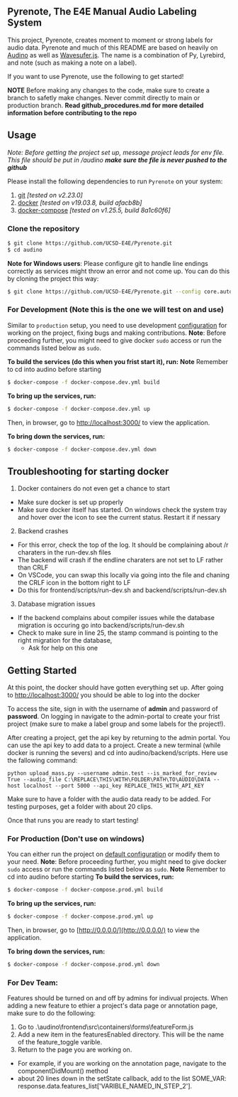 ## Pyrenote, The E4E Manual Audio Labeling System

This project, Pyrenote, creates moment to moment or strong labels for audio data. Pyrenote and much of this README are based on heavily on [Audino](https://github.com/midas-research/audino) as well as [Wavesufer.js](https://github.com/katspaugh/wavesurfer.js). The name is a combination of Py, Lyrebird, and note (such as making a note on a label).

 If you want to use Pyrenote, use the following to get started!

**NOTE** Before making any changes to the code, make sure to create a branch to safetly make changes. Never commit directly to main or production branch.
**Read github_procedures.md for more detailed information before contributing to the repo** 

## Usage

*Note: Before getting the project set up, message project leads for env file. This file should be put in /audino **make sure the file is never pushed to the github***

Please install the following dependencies to run `Pyrenote` on your system:

1. [git](https://git-scm.com/) *[tested on v2.23.0]*
2. [docker](https://www.docker.com/) *[tested on v19.03.8, build afacb8b]*
3. [docker-compose](https://docs.docker.com/compose/) *[tested on v1.25.5, build 8a1c60f6]*

### Clone the repository

```sh
$ git clone https://github.com/UCSD-E4E/Pyrenote.git
$ cd audino
```

**Note for Windows users**: Please configure git to handle line endings correctly as services might throw an error and not come up. You can do this by cloning the project this way:

```sh
$ git clone https://github.com/UCSD-E4E/Pyrenote.git --config core.autocrlf=input
```

### For Development (Note this is the one we will test on and use)

Similar to `production` setup, you need to use development [configuration](./docker-compose.dev.yml) for working on the project, fixing bugs and making contributions.
**Note**: Before proceeding further, you might need to give docker `sudo` access or run the commands listed below as `sudo`.

**To build the services (do this when you frist start it), run:**
**Note** Remember to cd into audino before starting
```sh
$ docker-compose -f docker-compose.dev.yml build
```

**To bring up the services, run:**
```sh
$ docker-compose -f docker-compose.dev.yml up
```
Then, in browser, go to [http://localhost:3000/](http://localhost:3000/) to view the application.

**To bring down the services, run:**

```sh
$ docker-compose -f docker-compose.dev.yml down
```
## Troubleshooting for starting docker

1) Docker containers do not even get a chance to start
  - Make sure docker is set up properly
  - Make sure docker itself has started. On windows check the system tray and hover over the icon to see the current status. Restart it if nessary
2) Backend crashes
  - For this error, check the top of the log. It should be complaining about /r charaters in the run-dev.sh files
  - The backend will crash if the endline charaters are not set to LF rather than CRLF
  - On VSCode, you can swap this locally via going into the file and chaning the CRLF icon in the bottom right to LF
  - Do this for frontend/scripts/run-dev.sh and backend/scripts/run-dev.sh 
3) Database migration issues
  - If the backend complains about compiler issues while the database migration is occuring go into backend/scripts/run-dev.sh
  - Check to make sure in line 25, the stamp command is pointing to the right migration for the database,
      - Ask for help on this one

## Getting Started

At this point, the docker should have gotten everything set up. After going to [http://localhost:3000/](http://localhost:3000/) you should be able to log into the docker

To access the site, sign in with the username of **admin** and password of **password**. On logging in navigate to the admin-portal to create your frist project (make sure to make a label group and some labels for the project!).

After creating a project, get the api key by returning to the admin portal. You can use the api key to add data to a project. Create a new terminal (while docker is running the severs) and cd into audino/backend/scripts. Here use the fallowing command:

```
python upload_mass.py --username admin.test --is_marked_for_review True --audio_file C:\REPLACE\THIS\WITH\FOLDER\PATH\TO\AUDIO\DATA --host localhost --port 5000 --api_key REPLACE_THIS_WITH_API_KEY
```
Make sure to have a folder with the audio data ready to be added. For testing purposes, get a folder with about 20 clips. 

Once that runs you are ready to start testing!


### For Production (Don't use on windows)

You can either run the project on [default configuration](./docker-compose.prod.yml) or modify them to your need.
**Note**: Before proceeding further, you might need to give docker `sudo` access or run the commands listed below as `sudo`.
**Note** Remember to cd into audino before starting
**To build the services, run:**

```sh
$ docker-compose -f docker-compose.prod.yml build
```

**To bring up the services, run:**

```sh
$ docker-compose -f docker-compose.prod.yml up
```

Then, in browser, go to [http://0.0.0.0/](http://0.0.0.0/) to view the application.

**To bring down the services, run:**

```sh
$ docker-compose -f docker-compose.prod.yml down
```

### For Dev Team:
Features should be turned on and off by admins for indivual projects. When adding a new feature to ethier a project's data page or
annotation page, make sure to do the following:
1) Go to .\audino\frontend\src\containers\forms\featureForm.js
2) Add a new item in the featuresEnabled directory. This will be the name of the feature_toggle varible. 
3) Return to the page you are working on. 
  -  For example, if you are working on the annotation page, navigate to the componentDidMount() method
  - about 20 lines down in the setState callback, add to the list SOME_VAR: response.data.features_list['VARIBLE_NAMED_IN_STEP_2'].

  